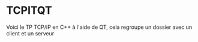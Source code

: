 # TCPITQT
Voici le TP TCP/IP en C++ à  l'aide de QT, cela regroupe un dossier avec un client et un serveur
